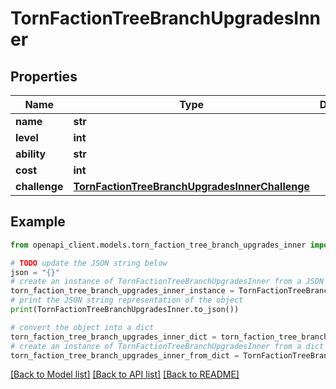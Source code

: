 # TornFactionTreeBranchUpgradesInner


## Properties

Name | Type | Description | Notes
------------ | ------------- | ------------- | -------------
**name** | **str** |  | 
**level** | **int** |  | 
**ability** | **str** |  | 
**cost** | **int** |  | 
**challenge** | [**TornFactionTreeBranchUpgradesInnerChallenge**](TornFactionTreeBranchUpgradesInnerChallenge.md) |  | 

## Example

```python
from openapi_client.models.torn_faction_tree_branch_upgrades_inner import TornFactionTreeBranchUpgradesInner

# TODO update the JSON string below
json = "{}"
# create an instance of TornFactionTreeBranchUpgradesInner from a JSON string
torn_faction_tree_branch_upgrades_inner_instance = TornFactionTreeBranchUpgradesInner.from_json(json)
# print the JSON string representation of the object
print(TornFactionTreeBranchUpgradesInner.to_json())

# convert the object into a dict
torn_faction_tree_branch_upgrades_inner_dict = torn_faction_tree_branch_upgrades_inner_instance.to_dict()
# create an instance of TornFactionTreeBranchUpgradesInner from a dict
torn_faction_tree_branch_upgrades_inner_from_dict = TornFactionTreeBranchUpgradesInner.from_dict(torn_faction_tree_branch_upgrades_inner_dict)
```
[[Back to Model list]](../README.md#documentation-for-models) [[Back to API list]](../README.md#documentation-for-api-endpoints) [[Back to README]](../README.md)


